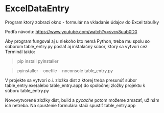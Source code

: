 # ExcelDataEntry
Program ktorý zobrazí okno - formulár na vkladanie údajov do Excel tabuľky

Podľa návodu: https://www.youtube.com/watch?v=svcv8uub0D0


Aby program fungoval aj u niekoho kto nemá Python, treba mu spolu so súborom table_entry.py poslať aj inštalačný súbor, ktorý sa vytvorí cez Terminál takto:

>pip install pyinstaller

>pyinstaller --onefile --noconsole table_entry.py

V projekte sa vytvorí o.i. zložka dist z ktorej treba presunúť súbor table_entry.exe(alebo table_entry.app) do spoločnej zložky projektu k súboru table_entry.py

Novovytvorené zložky dist, build a _pycache_ potom možeme zmazať, už nám ich netreba. Na spustenie formulára stačí spustiť table_entry.app

